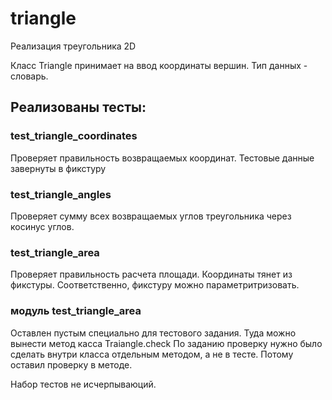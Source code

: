 # triangle
Реализация треугольника 2D

Класс Triangle принимает на ввод координаты вершин. Тип данных - словарь.

## Реализованы тесты:

### test_triangle_coordinates
Проверяет правильность возвращаемых координат. Тестовые данные завернуты в фикстуру

### test_triangle_angles
Проверяет сумму всех возвращаемых углов треугольника через косинус углов.

### test_triangle_area
Проверяет правильность расчета площади. Координаты тянет из фикстуры.
Соответственно, фикстуру можно параметритризовать.

### модуль test_triangle_area
Оставлен пустым специально для тестового задания.
Туда можно вынести метод касса Traiangle.check
По заданию проверку нужно было сделать внутри класса отдельным методом, а не в тесте.
Потому оставил проверку в методе.

Набор тестов не исчерпываюций.

